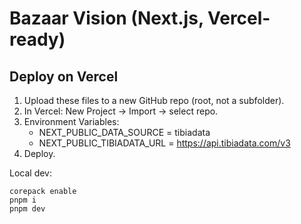 # Bazaar Vision (Next.js, Vercel-ready)

## Deploy on Vercel
1) Upload these files to a new GitHub repo (root, not a subfolder).
2) In Vercel: New Project → Import → select repo.
3) Environment Variables:
   - NEXT_PUBLIC_DATA_SOURCE = tibiadata
   - NEXT_PUBLIC_TIBIADATA_URL = https://api.tibiadata.com/v3
4) Deploy.

Local dev:
```
corepack enable
pnpm i
pnpm dev
```